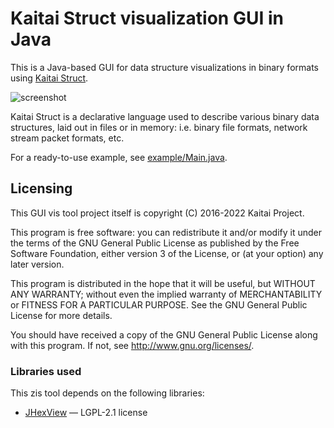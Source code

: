 # Kaitai Struct visualization GUI in Java

This is a Java-based GUI for data structure visualizations in binary
formats using [Kaitai Struct](http://kaitai.io).

![screenshot](etc/screenshot.png)

Kaitai Struct is a declarative language used to describe various
binary data structures, laid out in files or in memory: i.e. binary
file formats, network stream packet formats, etc.

For a ready-to-use example, see
[example/Main.java](src/main/java/io/kaitai/struct/visualizer/example/Main.java).

## Licensing

This GUI vis tool project itself is copyright (C) 2016-2022 Kaitai
Project.

This program is free software: you can redistribute it and/or modify
it under the terms of the GNU General Public License as published by
the Free Software Foundation, either version 3 of the License, or (at
your option) any later version.

This program is distributed in the hope that it will be useful, but
WITHOUT ANY WARRANTY; without even the implied warranty of
MERCHANTABILITY or FITNESS FOR A PARTICULAR PURPOSE. See the GNU
General Public License for more details.

You should have received a copy of the GNU General Public License
along with this program. If not, see <http://www.gnu.org/licenses/>.

### Libraries used

This zis tool depends on the following libraries:

* [JHexView](https://github.com/Mingun/JHexView) — LGPL-2.1 license
